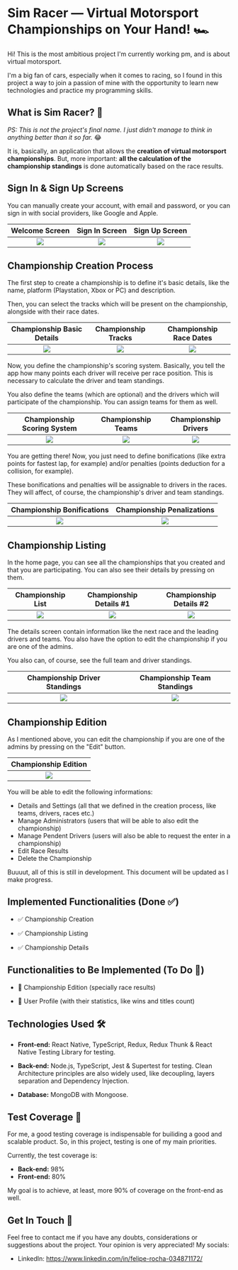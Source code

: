 # Sim Racer — Virtual Motorsport Championships on Your Hand! 🏎️

Hi! This is the most ambitious project I'm currently working pm, and is about virtual motorsport.

I'm a big fan of cars, especially when it comes to racing, so I found in this project a way to join a passion of mine with the opportunity to learn new technologies and practice my programming skills.

## What is Sim Racer? 🤔

_PS: This is not the project's final name. I just didn't manage to think in anything better than it so far._ 😂

It is, basically, an application that allows the **creation of virtual motorsport championships**. But, more important: **all the calculation of the championship standings** is done automatically based on the race results.

## Sign In & Sign Up Screens

You can manually create your account, with email and password, or you can sign in with social providers, like Google and Apple.

|     Welcome Screen     |     Sign In Screen     |     Sign Up Screen     |
| :--------------------: | :--------------------: | :--------------------: |
| ![](./img/welcome.png) | ![](./img/sign-in.png) | ![](./img/sign-up.png) |

## Championship Creation Process

The first step to create a championship is to define it's basic details, like the name, platform (Playstation, Xbox or PC) and description.

Then, you can select the tracks which will be present on the championship, alongside with their race dates.

|      Championship Basic Details       |          Championship Tracks          |        Championship Race Dates        |
| :-----------------------------------: | :-----------------------------------: | :-----------------------------------: |
| ![](./img/create-championship-01.png) | ![](./img/create-championship-02.png) | ![](./img/create-championship-03.png) |

Now, you define the championship's scoring system. Basically, you tell the app how many points each driver will receive per race position. This is necessary to calculate the driver and team standings.

You also define the teams (which are optional) and the drivers which will participate of the championship. You can assign teams for them as well.

|      Championship Scoring System      |          Championship Teams           |         Championship Drivers          |
| :-----------------------------------: | :-----------------------------------: | :-----------------------------------: |
| ![](./img/create-championship-04.png) | ![](./img/create-championship-05.png) | ![](./img/create-championship-06.png) |

You are getting there! Now, you just need to define bonifications (like extra points for fastest lap, for example) and/or penalties (points deduction for a collision, for example).

These bonifications and penalties will be assignable to drivers in the races. They will affect, of course, the championship's driver and team standings.

|      Championship Bonifications       |      Championship Penalizations       |
| :-----------------------------------: | :-----------------------------------: |
| ![](./img/create-championship-07.png) | ![](./img/create-championship-08.png) |

## Championship Listing

In the home page, you can see all the championships that you created and that you are participating. You can also see their details by pressing on them.

|        Championship List         |        Championship Details #1         |        Championship Details #2         |
| :------------------------------: | :------------------------------------: | :------------------------------------: |
| ![](./img/championship-list.png) | ![](./img/championship-details-01.png) | ![](./img/championship-details-02.png) |

The details screen contain information like the next race and the leading drivers and teams. You also have the option to edit the championship if you are one of the admins.

You also can, of course, see the full team and driver standings.

|  Championship Driver Standings  |  Championship Team Standings  |
| :-----------------------------: | :---------------------------: |
| ![](./img/driver-standings.png) | ![](./img/team-standings.png) |

## Championship Edition

As I mentioned above, you can edit the championship if you are one of the admins by pressing on the "Edit" button.

|        Championship Edition         |
| :---------------------------------: |
| ![](./img/championship-edition.png) |

You will be able to edit the following informations:

- Details and Settings (all that we defined in the creation process, like teams, drivers, races etc.)
- Manage Administrators (users that will be able to also edit the championship)
- Manage Pendent Drivers (users will also be able to request the enter in a championship)
- Edit Race Results
- Delete the Championship

Buuuut, all of this is still in development. This document will be updated as I make progress.

## Implemented Functionalities (Done ✅)

- ✅ Championship Creation

- ✅ Championship Listing

- ✅ Championship Details

## Functionalities to Be Implemented (To Do 🚀)

- 🚀 Championship Edition (specially race results)

- 🚀 User Profile (with their statistics, like wins and titles count)

## Technologies Used 🛠

- **Front-end:** React Native, TypeScript, Redux, Redux Thunk & React Native Testing Library for testing.

- **Back-end:** Node.js, TypeScript, Jest & Supertest for testing. Clean Architecture principles are also widely used, like decoupling, layers separation and Dependency Injection.

- **Database:** MongoDB with Mongoose.

## Test Coverage 🐐

For me, a good testing coverage is indispensable for builiding a good and scalable product. So, in this project, testing is one of my main priorities.

Currently, the test coverage is:

- **Back-end:** 98%
- **Front-end:** 80%

My goal is to achieve, at least, more 90% of coverage on the front-end as well.

## Get In Touch 👋

Feel free to contact me if you have any doubts, considerations or suggestions about the project. Your opinion is very appreciated! My socials:

- LinkedIn: https://www.linkedin.com/in/felipe-rocha-034871172/
